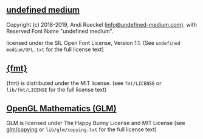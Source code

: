 ## [undefined medium](https://github.com/andirueckel/undefined-medium)
Copyright (c) 2018-2019, Andi Rueckel (info@undefined-medium.com),
with Reserved Font Name "undefined medium".

licensed under the SIL Open Font License, Version 1.1.
(See `undefined medium/OFL.txt` for the full license text)

## [{fmt}](https://github.com/fmtlib/fmt)
{fmt} is distributed under the MIT license.
(see `fmt/LICENSE` or `lib/fmt/LICENSE` for the full license text)

## [OpenGL Mathematics (GLM)](https://github.com/g-truc/glm)
GLM is licensed under The Happy Bunny License and MIT License
(see [glm/copying](glm/copying) or `lib/glm/copying.txt` for the full license text)
